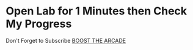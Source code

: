 # Open Lab for 1 Minutes then Check My Progress

Don't Forget to Subscribe [BOOST THE ARCADE](youtube.com/@BoostTheArcade)
